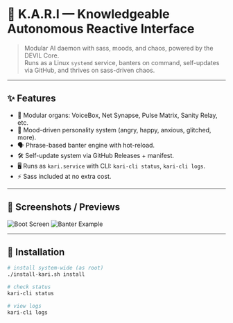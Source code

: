 # 🖤 K.A.R.I — Knowledgeable Autonomous Reactive Interface

> Modular AI daemon with sass, moods, and chaos, powered by the DEVIL Core.  
> Runs as a Linux `systemd` service, banters on command, self-updates via GitHub, and thrives on sass-driven chaos.  

---

## ✨ Features
- 🔌 Modular organs: VoiceBox, Net Synapse, Pulse Matrix, Sanity Relay, etc.  
- 🧠 Mood-driven personality system (angry, happy, anxious, glitched, more).  
- 🗣️ Phrase-based banter engine with hot-reload.  
- 🛠️ Self-update system via GitHub Releases + manifest.  
- 🖥️ Runs as `kari.service` with CLI: `kari-cli status`, `kari-cli logs`.  
- ⚡ Sass included at no extra cost.  

---

## 📸 Screenshots / Previews
<!-- Replace with actual image paths -->
![Boot Screen](docs/images/boot.png)
![Banter Example](docs/images/banter.png)

---

## 🚀 Installation
```bash
# install system-wide (as root)
./install-kari.sh install

# check status
kari-cli status

# view logs
kari-cli logs
